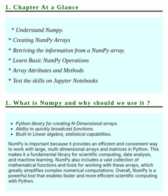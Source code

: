 <p style="font-family:JetBrains Mono; font-weight:bold; letter-spacing: 2px; color:#006600; font-size:140%; text-align:left;padding: 0px; border-bottom: 3px solid #003300">1. Chapter At a Glance</p>

<div style="background-color: #E0FFFF; padding: 10px;"><p>
<div class="alert alert-block alert-danger" style="font-size:19px; font-family:verdana; line-height: 1.7em;">
     &nbsp;
* <i> Understand Numpy.</i><br>
* <i> Creating NumPy Arrays</i><br>
* <i> Retriving the information from a NumPy array.</i><br>
* <i> Learn Basic NumPy Operations</i><br> 
* <i> Array Attributes and Methods </i><br> 
* <i> Test the skills on Jupyter Notebooks</i><br> 
 
</div>
  </p></div>


<p style="font-family:JetBrains Mono; font-weight:bold; letter-spacing: 2px; color:#006600; font-size:140%; text-align:left;padding: 0px; border-bottom: 3px solid #003300">1. What is Numpy and why should we use it ? </p>




<div style="background-color: #E0FFFF; padding: 10px;"><p>
 
- <i>Python library for creating N-Dimensional arrays.</i><br> 
- <i>Ability to quickly broadcast functions. </i><br>
- <i>Biuilt-in Linear algebra, statistical capabilities.</i> <br>
    
 
 </p> 
<p>NumPy is important because it provides an efficient and convenient way to work with large, multi-dimensional arrays and matrices in Python. This makes it a fundamental library for scientific computing, data analysis, and machine learning. NumPy also includes a vast collection of mathematical functions and tools for working with these arrays, which greatly simplifies complex numerical computations. Overall, NumPy is a powerful tool that enables faster and more efficient scientific computing with Python.  
  
  </p></div>


